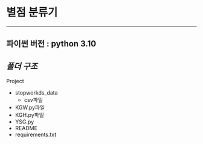 # 별점 분류기 
---

파이썬 버전 :
**python 3.10**  
---
## *폴더 구조* 
Project
- stopworkds_data
  - csv파일
- KGW.py파일
- KGH.py파일
- YSG.py
- README
- requirements.txt




